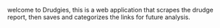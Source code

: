 welcome to Drudgies, this is a web application that scrapes the drudge report, then saves and categorizes the links for future analysis.